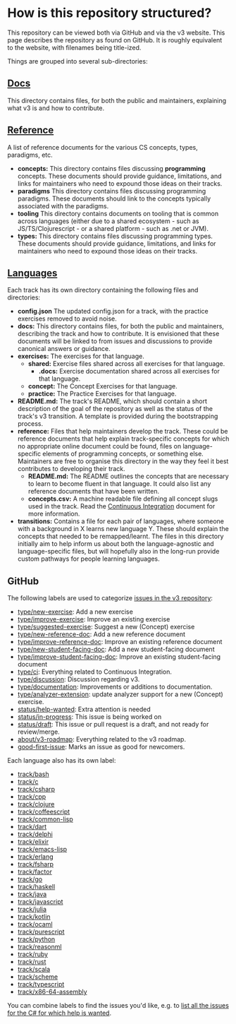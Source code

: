 # How is this repository structured?

This repository can be viewed both via GitHub and via the v3 website. This page describes the repository as found on GitHub. It is roughly equivalent to the website, with filenames being title-ized.

Things are grouped into several sub-directories:

## [Docs][docs]

This directory contains files, for both the public and maintainers, explaining what v3 is and how to contribute.

## [Reference][reference]

A list of reference documents for the various CS concepts, types, paradigms, etc.

- **concepts:** This directory contains files discussing **programming** concepts. These documents should provide guidance, limitations, and links for maintainers who need to expound those ideas on their tracks.
- **paradigms** This directory contains files discussing programming paradigms. These documents should link to the concepts typically associated with the paradigms.
- **tooling** This directory contains documents on tooling that is common across languages (either due to a shared ecosystem - such as JS/TS/Clojurescript - or a shared platform - such as .net or JVM).
- **types:** This directory contains files discussing programming types. These documents should provide guidance, limitations, and links for maintainers who need to expound those ideas on their tracks.

## [Languages][languages]

Each track has its own directory containing the following files and directories:

- **config.json** The updated config.json for a track, with the practice exercises removed to avoid noise.
- **docs:** This directory contains files, for both the public and maintainers, describing the track and how to contribute. It is envisioned that these documents will be linked to from issues and discussions to provide canonical answers or guidance.
- **exercises:** The exercises for that language.
  - **shared:** Exercise files shared across all exercises for that language.
    - **.docs:** Exercise documentation shared across all exercises for that language.
  - **concept:** The Concept Exercises for that language.
  - **practice:** The Practice Exercises for that language.
- **README.md:** The track's README, which should contain a short description of the goal of the repository as well as the status of the track's v3 transition. A template is provided during the bootstrapping process.
- **reference:** Files that help maintainers develop the track. These could be reference documents that help explain track-specific concepts for which no appropriate online document could be found, files on language-specific elements of programming concepts, or something else. Maintainers are free to organise this directory in the way they feel it best contributes to developing their track.
  - **README.md:** The README outlines the concepts that are necessary to learn to become fluent in that language. It could also list any reference documents that have been written.
  - **concepts.csv:** A machine readable file defining all concept slugs used in the track. Read the [Continuous Integration][concept-ci] document for more information.
- **transitions:** Contains a file for each pair of languages, where someone with a background in X learns new language Y. These should explain the concepts that needed to be remapped/learnt. The files in this directory initially aim to help inform us about both the language-agnostic and language-specific files, but will hopefully also in the long-run provide custom pathways for people learning languages.

## GitHub

The following labels are used to categorize [issues in the v3 repository][github-issues]:

- [type/new-exercise][github-issues-type-new-exercise]: Add a new exercise
- [type/improve-exercise][github-issues-type-improve-exercise]: Improve an existing exercise
- [type/suggested-exercise][github-issues-type-suggested-exercise]: Suggest a new (Concept) exercise
- [type/new-reference-doc][github-issues-type-new-reference-doc]: Add a new reference document
- [type/improve-reference-doc][github-issues-type-improve-reference-doc]: Improve an existing reference document
- [type/new-student-facing-doc][github-issues-type-new-student-facing-doc]: Add a new student-facing document
- [type/improve-student-facing-doc][github-issues-type-improve-student-facing-doc]: Improve an existing student-facing document
- [type/ci][github-issues-type-ci]: Everything related to Continuous Integration.
- [type/discussion][github-issues-type-discussion]: Discussion regarding v3.
- [type/documentation][github-issues-type-documentation]: Improvements or additions to documentation.
- [type/analyzer-extension][github-issues-type-analyzer-extension]: update analyzer support for a new (Concept) exercise.
- [status/help-wanted][github-issues-status-help-wanted]: Extra attention is needed
- [status/in-progress][github-issues-status-in-progress]: This issue is being worked on
- [status/draft][github-issues-status-draft]: This issue or pull request is a draft, and not ready for review/merge.
- [about/v3-roadmap][github-issues-type-v3-roadmap]: Everything related to the v3 roadmap.
- [good-first-issue][github-issues-type-good-first-issue]: Marks an issue as good for newcomers.

Each language also has its own label:

- [track/bash][track-bash]
- [track/c][track-c]
- [track/csharp][track-csharp]
- [track/cpp][track-cpp]
- [track/clojure][track-clojure]
- [track/coffeescript][track-coffeescript]
- [track/common-lisp][track-common-lisp]
- [track/dart][track-dart]
- [track/delphi][track-delphi]
- [track/elixir][track-elixir]
- [track/emacs-lisp][track-emacs-lisp]
- [track/erlang][track-erlang]
- [track/fsharp][track-fsharp]
- [track/factor][track-factor]
- [track/go][track-go]
- [track/haskell][track-haskell]
- [track/java][track-java]
- [track/javascript][track-javascript]
- [track/julia][track-julia]
- [track/kotlin][track-kotlin]
- [track/ocaml][track-ocaml]
- [track/purescript][track-purescript]
- [track/python][track-python]
- [track/reasonml][track-reasonml]
- [track/ruby][track-ruby]
- [track/rust][track-rust]
- [track/scala][track-scala]
- [track/scheme][track-scheme]
- [track/typescript][track-typescript]
- [track/x86-64-assembly][track-x86-64-assembly]

You can combine labels to find the issues you'd like, e.g. to [list all the issues for the C# for which help is wanted][github-issues-csharp-status-help-wanted].

[docs]: ./README.md
[languages]: ../../languages/README.md
[reference]: ../../reference/README.md
[concept-ci]: ./continuous-integration.md#concept-ci
[github-issues]: https://github.com/exercism/v3/issues
[github-issues-type-new-exercise]: https://github.com/exercism/v3/issues?q=is%3Aissue+is%3Aopen+label%3Atype%2Fnew-exercise
[github-issues-type-improve-exercise]: https://github.com/exercism/v3/issues?q=is%3Aissue+is%3Aopen+label%3Atype%2Fimprove-exercise
[github-issues-type-suggested-exercise]: https://github.com/exercism/v3/issues?q=is%3Aissue+is%3Aopen+label%3Atype%2Fsuggested-exercise
[github-issues-type-new-reference-doc]: https://github.com/exercism/v3/issues?q=is%3Aissue+is%3Aopen+label%3Atype%2Fnew-reference-doc
[github-issues-type-improve-reference-doc]: https://github.com/exercism/v3/issues?q=is%3Aissue+is%3Aopen+label%3Atype%2Fimprove-reference-doc
[github-issues-type-new-student-facing-doc]: https://github.com/exercism/v3/issues?q=is%3Aissue+is%3Aopen+label%3Atype%2Fnew-student-facing-doc
[github-issues-type-improve-student-facing-doc]: https://github.com/exercism/v3/issues?q=is%3Aissue+is%3Aopen+label%3Atype%2Fimprove-student-facing-doc
[github-issues-type-ci]: https://github.com/exercism/v3/labels/type%2Fci
[github-issues-type-discussion]: https://github.com/exercism/v3/labels/type%2Fdiscussion
[github-issues-type-documentation]: https://github.com/exercism/v3/labels/type%2Fdocumentation
[github-issues-type-analyzer-extension]: https://github.com/exercism/v3/labels/type%2Fanalyzer-extension
[github-issues-status-help-wanted]: https://github.com/exercism/v3/issues?q=is%3Aissue+is%3Aopen+label%3Astatus%2Fhelp-wanted
[github-issues-status-in-progress]: https://github.com/exercism/v3/issues?q=is%3Aopen+is%3Aissue+label%3Astatus%2Fin-progress
[github-issues-status-draft]: https://github.com/exercism/v3/issues?q=is%3Aopen+is%3Aissue+label%3Astatus%2Fdraft
[github-issues-type-v3-roadmap]: https://github.com/exercism/v3/labels/about%2Fv3-roadmap
[github-issues-type-good-first-issue]: https://github.com/exercism/v3/labels/good%20first%20issue
[github-issues-track-go]: https://github.com/exercism/v3/issues?q=is%3Aissue+is%3Aopen+label%3Atrack%2Fgo
[github-issues-track-ruby]: https://github.com/exercism/v3/issues?q=is%3Aissue+is%3Aopen+label%3Atrack%2Fruby
[github-issues-csharp-status-help-wanted]: https://github.com/exercism/v3/issues?utf8=%E2%9C%93&q=is%3Aissue+is%3Aopen+label%3Astatus%2Fhelp-wanted+label%3Atrack%2Fcsharp+
[track-bash]: https://github.com/exercism/v3/issues?utf8=%E2%9C%93&q=is%3Aissue+is%3Aopen+label%3Astatus%2Fhelp-wanted+label%3Atrack%2Fbash
[track-c]: https://github.com/exercism/v3/issues?utf8=%E2%9C%93&q=is%3Aissue+is%3Aopen+label%3Astatus%2Fhelp-wanted+label%3Atrack%2Fc
[track-csharp]: https://github.com/exercism/v3/issues?utf8=%E2%9C%93&q=is%3Aissue+is%3Aopen+label%3Astatus%2Fhelp-wanted+label%3Atrack%2Fcsharp
[track-cpp]: https://github.com/exercism/v3/issues?utf8=%E2%9C%93&q=is%3Aissue+is%3Aopen+label%3Astatus%2Fhelp-wanted+label%3Atrack%2Fcpp
[track-clojure]: https://github.com/exercism/v3/issues?utf8=%E2%9C%93&q=is%3Aissue+is%3Aopen+label%3Astatus%2Fhelp-wanted+label%3Atrack%2Fclojure
[track-coffeescript]: https://github.com/exercism/v3/issues?utf8=%E2%9C%93&q=is%3Aissue+is%3Aopen+label%3Astatus%2Fhelp-wanted+label%3Atrack%2Fcoffeescript
[track-common-lisp]: https://github.com/exercism/v3/issues?utf8=%E2%9C%93&q=is%3Aissue+is%3Aopen+label%3Astatus%2Fhelp-wanted+label%3Atrack%2Fcommon-lisp
[track-dart]: https://github.com/exercism/v3/issues?utf8=%E2%9C%93&q=is%3Aissue+is%3Aopen+label%3Astatus%2Fhelp-wanted+label%3Atrack%2Fdart
[track-delphi]: https://github.com/exercism/v3/issues?utf8=%E2%9C%93&q=is%3Aissue+is%3Aopen+label%3Astatus%2Fhelp-wanted+label%3Atrack%2Fdelphi
[track-elixir]: https://github.com/exercism/v3/issues?utf8=%E2%9C%93&q=is%3Aissue+is%3Aopen+label%3Astatus%2Fhelp-wanted+label%3Atrack%2Felixir
[track-emacs-lisp]: https://github.com/exercism/v3/issues?utf8=%E2%9C%93&q=is%3Aissue+is%3Aopen+label%3Astatus%2Fhelp-wanted+label%3Atrack%2Femac-lisp
[track-erlang]: https://github.com/exercism/v3/issues?utf8=%E2%9C%93&q=is%3Aissue+is%3Aopen+label%3Astatus%2Fhelp-wanted+label%3Atrack%2Ferland
[track-fsharp]: https://github.com/exercism/v3/issues?utf8=%E2%9C%93&q=is%3Aissue+is%3Aopen+label%3Astatus%2Fhelp-wanted+label%3Atrack%2Ffsharp
[track-factor]: https://github.com/exercism/v3/issues?utf8=%E2%9C%93&q=is%3Aissue+is%3Aopen+label%3Astatus%2Fhelp-wanted+label%3Atrack%2Ffactor
[track-go]: https://github.com/exercism/v3/issues?utf8=%E2%9C%93&q=is%3Aissue+is%3Aopen+label%3Astatus%2Fhelp-wanted+label%3Atrack%2Fgo
[track-haskell]: https://github.com/exercism/v3/issues?utf8=%E2%9C%93&q=is%3Aissue+is%3Aopen+label%3Astatus%2Fhelp-wanted+label%3Atrack%2Fhaskell
[track-java]: https://github.com/exercism/v3/issues?utf8=%E2%9C%93&q=is%3Aissue+is%3Aopen+label%3Astatus%2Fhelp-wanted+label%3Atrack%2Fjava
[track-javascript]: https://github.com/exercism/v3/issues?utf8=%E2%9C%93&q=is%3Aissue+is%3Aopen+label%3Astatus%2Fhelp-wanted+label%3Atrack%2Fjavascript
[track-julia]: https://github.com/exercism/v3/issues?utf8=%E2%9C%93&q=is%3Aissue+is%3Aopen+label%3Astatus%2Fhelp-wanted+label%3Atrack%2Fjulia
[track-kotlin]: https://github.com/exercism/v3/issues?utf8=%E2%9C%93&q=is%3Aissue+is%3Aopen+label%3Astatus%2Fhelp-wanted+label%3Atrack%2Fkotlin
[track-ocaml]: https://github.com/exercism/v3/issues?utf8=%E2%9C%93&q=is%3Aissue+is%3Aopen+label%3Astatus%2Fhelp-wanted+label%3Atrack%2Focaml
[track-purescript]: https://github.com/exercism/v3/issues?utf8=%E2%9C%93&q=is%3Aissue+is%3Aopen+label%3Astatus%2Fhelp-wanted+label%3Atrack%2Fpurescript
[track-python]: https://github.com/exercism/v3/issues?utf8=%E2%9C%93&q=is%3Aissue+is%3Aopen+label%3Astatus%2Fhelp-wanted+label%3Atrack%2Fpython
[track-reasonml]: https://github.com/exercism/v3/issues?utf8=%E2%9C%93&q=is%3Aissue+is%3Aopen+label%3Astatus%2Fhelp-wanted+label%3Atrack%2Freasonml
[track-ruby]: https://github.com/exercism/v3/issues?utf8=%E2%9C%93&q=is%3Aissue+is%3Aopen+label%3Astatus%2Fhelp-wanted+label%3Atrack%2Fruby
[track-rust]: https://github.com/exercism/v3/issues?utf8=%E2%9C%93&q=is%3Aissue+is%3Aopen+label%3Astatus%2Fhelp-wanted+label%3Atrack%2Frust
[track-scala]: https://github.com/exercism/v3/issues?utf8=%E2%9C%93&q=is%3Aissue+is%3Aopen+label%3Astatus%2Fhelp-wanted+label%3Atrack%2Fscala
[track-scheme]: https://github.com/exercism/v3/issues?utf8=%E2%9C%93&q=is%3Aissue+is%3Aopen+label%3Astatus%2Fhelp-wanted+label%3Atrack%2Fscheme
[track-typescript]: https://github.com/exercism/v3/issues?utf8=%E2%9C%93&q=is%3Aissue+is%3Aopen+label%3Astatus%2Fhelp-wanted+label%3Atrack%2Ftypescript
[track-x86-64-assembly]: https://github.com/exercism/v3/issues?utf8=%E2%9C%93&q=is%3Aissue+is%3Aopen+label%3Astatus%2Fhelp-wanted+label%3Atrack%2Fx86-64-assembly
